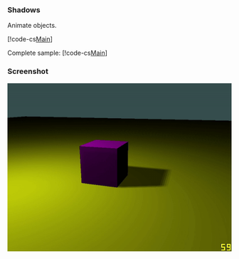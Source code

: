 ### Shadows

Animate objects.

[!code-cs[Main](Program.cs#defineTween)]

Complete sample:
[!code-cs[Main](Program.cs)]

### Screenshot
![Screenshot](animation.gif)
